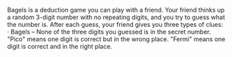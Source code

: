 Bagels is a deduction game you can play with a friend. 
Your friend thinks up a random 3-digit number with no repeating digits,
and you try to guess what the number is. After each guess, 
your friend gives you three types of clues: · 
Bagels – None of the three digits you guessed is in the secret number.
"Pico" means one digit is correct but in the wrong place.
"Fermi" means one digit is correct and in the right place.
